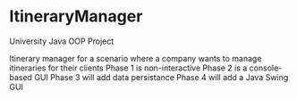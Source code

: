 # ItineraryManager
University Java OOP Project

Itinerary manager for a scenario where a company wants to manage itineraries for their clients
Phase 1 is non-interactive
Phase 2 is a console-based GUI
Phase 3 will add data persistance
Phase 4 will add a Java Swing GUI
